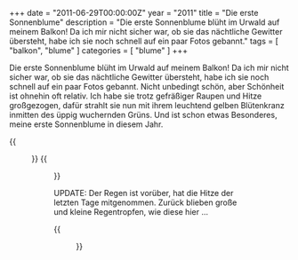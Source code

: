 +++
date = "2011-06-29T00:00:00Z"
year = "2011"
title = "Die erste Sonnenblume"
description = "Die erste Sonnenblume blüht im Urwald auf meinem Balkon! Da ich mir nicht sicher war, ob sie das nächtliche Gewitter übersteht, habe ich sie noch schnell auf ein paar Fotos gebannt."
tags = [ "balkon", "blume" ]
categories = [ "blume" ]
+++

Die erste Sonnenblume blüht im Urwald auf meinem Balkon! Da ich mir nicht sicher war, ob sie das nächtliche Gewitter übersteht, habe ich sie noch schnell auf ein paar Fotos gebannt. Nicht unbedingt schön, aber Schönheit ist ohnehin oft relativ. Ich habe sie trotz gefräßiger Raupen und Hitze großgezogen, dafür strahlt sie nun mit ihrem leuchtend gelben Blütenkranz inmitten des üppig wuchernden Grüns. Und ist schon etwas Besonderes, meine erste Sonnenblume in diesem Jahr.

{{<figure src="/images/2011/20110628-164220-023.jpg" title="Sonnenkranz">}}
{{<figure src="/images/2011/20110628-164430-027.jpg" title="Dem Licht entgegen">}}

UPDATE: Der Regen ist vorüber, hat die Hitze der letzten Tage mitgenommen. Zurück blieben große und kleine Regentropfen, wie diese hier ...

{{<figure src="/images/2011/20110629-164921-006.jpg" title="Blütentropfen">}}
